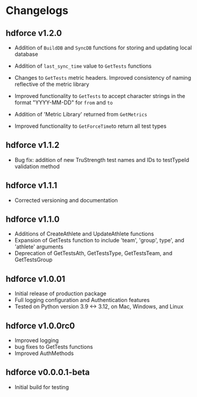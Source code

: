 # Changelogs

## hdforce v1.2.0

* Addition of `BuildDB` and `SyncDB` functions for storing and updating local database

* Addition of `last_sync_time` value to `GetTests` functions

* Changes to `GetTests` metric headers. Improved consistency of naming reflective of the metric library

* Improved functionality to `GetTests` to accept character strings in the format "YYYY-MM-DD" for `from` and `to`

* Addition of 'Metric Library' returned from `GetMetrics` 

* Improved functionality to `GetForceTime`to return all test types

## hdforce v1.1.2

* Bug fix: addition of new TruStrength test names and IDs to testTypeId validation method

## hdforce v1.1.1

* Corrected versioning and documentation

## hdforce v1.1.0

* Additions of CreateAthlete and UpdateAthlete functions
* Expansion of GetTests function to include 'team', 'group', type', and 'athlete' arguments
* Deprecation of GetTestsAth, GetTestsType, GetTestsTeam, and GetTestsGroup

## hdforce v1.0.01

* Initial release of production package
* Full logging configuration and Authentication features
* Tested on Python version 3.9 <-> 3.12, on Mac, Windows, and Linux

## hdforce v1.0.0rc0

* Improved logging
* bug fixes to GetTests functions
* Improved AuthMethods

## hdforce v0.0.0.1-beta

* Initial build for testing